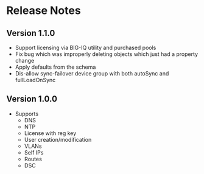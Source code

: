 # Release Notes

## Version 1.1.0
+ Support licensing via BIG-IQ utility and purchased pools
+ Fix bug which was improperly deleting objects which just had a property change
+ Apply defaults from the schema
+ Dis-allow sync-failover device group with both autoSync and fullLoadOnSync

## Version 1.0.0
+ Supports
    + DNS
    + NTP
    + License with reg key
    + User creation/modification
    + VLANs
    + Self IPs
    + Routes
    + DSC
